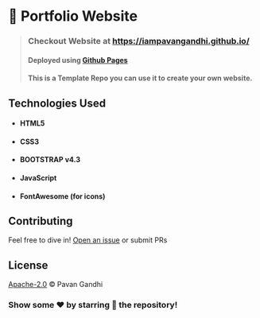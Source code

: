 # 👤 Portfolio Website

> ### Checkout Website at https://iampavangandhi.github.io/
> #### Deployed using [Github Pages](https://pages.github.com/)
> #### This is a Template Repo you can use it to create your own website.

## Technologies Used

- #### HTML5
- #### CSS3
- #### BOOTSTRAP v4.3
- #### JavaScript
- #### FontAwesome (for icons)

## Contributing

Feel free to dive in! [Open an issue](https://github.com/iampavangandhi/iampavangandhi.github.io/issues/new) or submit PRs

## License

[Apache-2.0](LICENSE) © Pavan Gandhi

### Show some ❤️ by starring 🌟 the repository!
